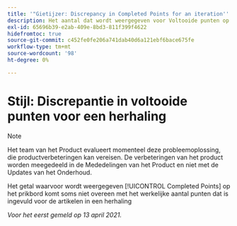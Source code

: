 ```yaml
---
title: '"Gietijzer: Discrepancy in Completed Points for an iteration'''
description: Het aantal dat wordt weergegeven voor Voltooide punten op het artikelbord komt soms niet overeen met het werkelijke aantal punten dat is ingevuld voor de artikelen in een herhaling
exl-id: 65696b39-e2ab-409e-8bd3-811f399f4622
hidefromtoc: true
source-git-commit: c452fe0fe206a741dab40d6a121ebf6bace675fe
workflow-type: tm+mt
source-wordcount: '98'
ht-degree: 0%

---
```


# Stijl: Discrepantie in voltooide punten voor een herhaling

>[!NOTE]
>
>Het team van het Product evalueert momenteel deze probleemoplossing, die productverbeteringen kan vereisen. De verbeteringen van het product worden meegedeeld in de Mededelingen van het Product en niet met de Updates van het Onderhoud.

Het getal waarvoor wordt weergegeven [!UICONTROL Completed Points] op het prikbord komt soms niet overeen met het werkelijke aantal punten dat is ingevuld voor de artikelen in een herhaling

_Voor het eerst gemeld op 13 april 2021._

